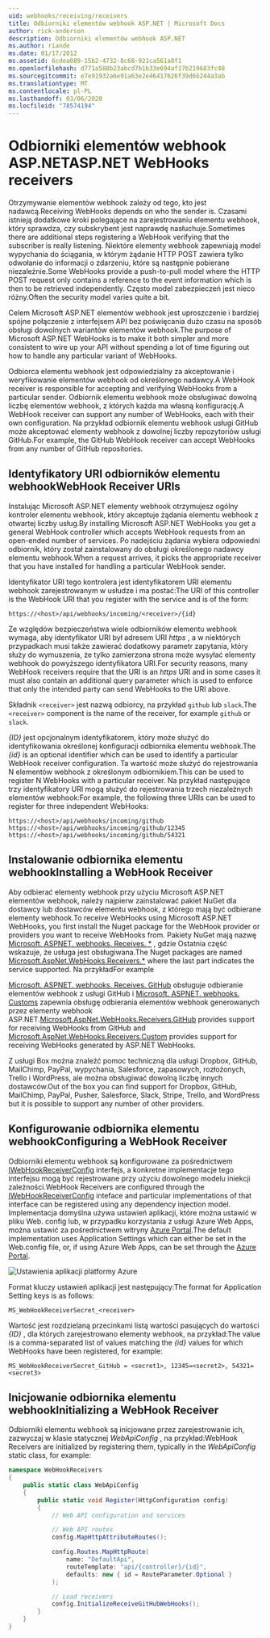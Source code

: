 ```yaml
---
uid: webhooks/receiving/receivers
title: Odbiorniki elementów webhook ASP.NET | Microsoft Docs
author: rick-anderson
description: Odbiorniki elementów webhook ASP.NET
ms.author: riande
ms.date: 01/17/2012
ms.assetid: 6cdea089-15b2-4732-8c68-921ca561a8f1
ms.openlocfilehash: d771a588b23abcd7b1b33e694af17b219683fc48
ms.sourcegitcommit: e7e91932a6e91a63e2e46417626f39d6b244a3ab
ms.translationtype: MT
ms.contentlocale: pl-PL
ms.lasthandoff: 03/06/2020
ms.locfileid: "78574194"
---
```

# <a name="aspnet-webhooks-receivers"></a><span data-ttu-id="cf33f-103">Odbiorniki elementów webhook ASP.NET</span><span class="sxs-lookup"><span data-stu-id="cf33f-103">ASP.NET WebHooks receivers</span></span>

<span data-ttu-id="cf33f-104">Otrzymywanie elementów webhook zależy od tego, kto jest nadawcą.</span><span class="sxs-lookup"><span data-stu-id="cf33f-104">Receiving WebHooks depends on who the sender is.</span></span> <span data-ttu-id="cf33f-105">Czasami istnieją dodatkowe kroki polegające na zarejestrowaniu elementu webhook, który sprawdza, czy subskrybent jest naprawdę nasłuchuje.</span><span class="sxs-lookup"><span data-stu-id="cf33f-105">Sometimes there are additional steps registering a WebHook verifying that the subscriber is really listening.</span></span> <span data-ttu-id="cf33f-106">Niektóre elementy webhook zapewniają model wypychania do ściągania, w którym żądanie HTTP POST zawiera tylko odwołanie do informacji o zdarzeniu, które są następnie pobierane niezależnie.</span><span class="sxs-lookup"><span data-stu-id="cf33f-106">Some WebHooks provide a push-to-pull model where the HTTP POST request only contains a reference to the event information which is then to be retrieved independently.</span></span> <span data-ttu-id="cf33f-107">Często model zabezpieczeń jest nieco różny.</span><span class="sxs-lookup"><span data-stu-id="cf33f-107">Often the security model varies quite a bit.</span></span>

<span data-ttu-id="cf33f-108">Celem Microsoft ASP.NET elementów webhook jest uproszczenie i bardziej spójne połączenie z interfejsem API bez poświęcania dużo czasu na sposób obsługi dowolnych wariantów elementów webhook.</span><span class="sxs-lookup"><span data-stu-id="cf33f-108">The purpose of Microsoft ASP.NET WebHooks is to make it both simpler and more consistent to wire up your API without spending a lot of time figuring out how to handle any particular variant of WebHooks.</span></span>

<span data-ttu-id="cf33f-109">Odbiorca elementu webhook jest odpowiedzialny za akceptowanie i weryfikowanie elementów webhook od określonego nadawcy.</span><span class="sxs-lookup"><span data-stu-id="cf33f-109">A WebHook receiver is responsible for accepting and verifying WebHooks from a particular sender.</span></span> <span data-ttu-id="cf33f-110">Odbiornik elementu webhook może obsługiwać dowolną liczbę elementów webhook, z których każda ma własną konfigurację.</span><span class="sxs-lookup"><span data-stu-id="cf33f-110">A WebHook receiver can support any number of WebHooks, each with their own configuration.</span></span> <span data-ttu-id="cf33f-111">Na przykład odbiornik elementu webhook usługi GitHub może akceptować elementy webhook z dowolnej liczby repozytoriów usługi GitHub.</span><span class="sxs-lookup"><span data-stu-id="cf33f-111">For example, the GitHub WebHook receiver can accept WebHooks from any number of GitHub repositories.</span></span>

## <a name="webhook-receiver-uris"></a><span data-ttu-id="cf33f-112">Identyfikatory URI odbiorników elementu webhook</span><span class="sxs-lookup"><span data-stu-id="cf33f-112">WebHook Receiver URIs</span></span>

<span data-ttu-id="cf33f-113">Instalując Microsoft ASP.NET elementy webhook otrzymujesz ogólny kontroler elementu webhook, który akceptuje żądania elementu webhook z otwartej liczby usług.</span><span class="sxs-lookup"><span data-stu-id="cf33f-113">By installing Microsoft ASP.NET WebHooks you get a general WebHook controller which accepts WebHook requests from an open-ended number of services.</span></span> <span data-ttu-id="cf33f-114">Po nadejściu żądania wybiera odpowiedni odbiornik, który został zainstalowany do obsługi określonego nadawcy elementu webhook.</span><span class="sxs-lookup"><span data-stu-id="cf33f-114">When a request arrives, it picks the appropriate receiver that you have installed for handling a particular WebHook sender.</span></span>

<span data-ttu-id="cf33f-115">Identyfikator URI tego kontrolera jest identyfikatorem URI elementu webhook zarejestrowanym w usłudze i ma postać:</span><span class="sxs-lookup"><span data-stu-id="cf33f-115">The URI of this controller is the WebHook URI that you register with the service and is of the form:</span></span>

```
https://<host>/api/webhooks/incoming/<receiver>/{id}
```

<span data-ttu-id="cf33f-116">Ze względów bezpieczeństwa wiele odbiorników elementu webhook wymaga, aby identyfikator URI był adresem URI *https* , a w niektórych przypadkach musi także zawierać dodatkowy parametr zapytania, który służy do wymuszenia, że tylko zamierzona strona może wysyłać elementy webhook do powyższego identyfikatora URI.</span><span class="sxs-lookup"><span data-stu-id="cf33f-116">For security reasons, many WebHook receivers require that the URI is an *https* URI and in some cases it must also contain an additional query parameter which is used to enforce that only the intended party can send WebHooks to the URI above.</span></span>

<span data-ttu-id="cf33f-117">Składnik `<receiver>` jest nazwą odbiorcy, na przykład `github` lub `slack`.</span><span class="sxs-lookup"><span data-stu-id="cf33f-117">The `<receiver>` component is the name of the receiver, for example `github` or `slack`.</span></span>

<span data-ttu-id="cf33f-118">*{ID}* jest opcjonalnym identyfikatorem, który może służyć do identyfikowania określonej konfiguracji odbiornika elementu webhook.</span><span class="sxs-lookup"><span data-stu-id="cf33f-118">The *{id}* is an optional identifier which can be used to identify a particular WebHook receiver configuration.</span></span> <span data-ttu-id="cf33f-119">Ta wartość może służyć do rejestrowania N elementów webhook z określonym odbiornikiem.</span><span class="sxs-lookup"><span data-stu-id="cf33f-119">This can be used to register N WebHooks with a particular receiver.</span></span> <span data-ttu-id="cf33f-120">Na przykład następujące trzy identyfikatory URI mogą służyć do rejestrowania trzech niezależnych elementów webhook:</span><span class="sxs-lookup"><span data-stu-id="cf33f-120">For example, the following three URIs can be used to register for three independent WebHooks:</span></span>

```
https://<host>/api/webhooks/incoming/github
https://<host>/api/webhooks/incoming/github/12345
https://<host>/api/webhooks/incoming/github/54321
```

## <a name="installing-a-webhook-receiver"></a><span data-ttu-id="cf33f-121">Instalowanie odbiornika elementu webhook</span><span class="sxs-lookup"><span data-stu-id="cf33f-121">Installing a WebHook Receiver</span></span>

<span data-ttu-id="cf33f-122">Aby odbierać elementy webhook przy użyciu Microsoft ASP.NET elementów webhook, należy najpierw zainstalować pakiet NuGet dla dostawcy lub dostawców elementu webhook, z którego mają być odbierane elementy webhook.</span><span class="sxs-lookup"><span data-stu-id="cf33f-122">To receive WebHooks using Microsoft ASP.NET WebHooks, you first install the Nuget package for the WebHook provider or providers you want to receive WebHooks from.</span></span> <span data-ttu-id="cf33f-123">Pakiety NuGet mają nazwę [Microsoft. ASPNET. webhooks. Receives. \*](https://www.nuget.org/packages?q=Microsoft.AspNet.WebHooks.Receivers) , gdzie Ostatnia część wskazuje, że usługa jest obsługiwana.</span><span class="sxs-lookup"><span data-stu-id="cf33f-123">The Nuget packages are named [Microsoft.AspNet.WebHooks.Receivers.\*](https://www.nuget.org/packages?q=Microsoft.AspNet.WebHooks.Receivers) where the last part indicates the service supported.</span></span> <span data-ttu-id="cf33f-124">Na przykład</span><span class="sxs-lookup"><span data-stu-id="cf33f-124">For example</span></span>

<span data-ttu-id="cf33f-125">[Microsoft. ASPNET. webhooks. Receives. GitHub](https://www.nuget.org/packages?q=Microsoft.AspNet.WebHooks.Receivers.GitHub) obsługuje odbieranie elementów webhook z usługi GitHub i [Microsoft. ASPNET. webhooks. Customs](https://www.nuget.org/packages?q=Microsoft.AspNet.WebHooks.Receivers.Custom) zapewnia obsługę odbierania elementów webhook generowanych przez elementy webhook ASP.NET.</span><span class="sxs-lookup"><span data-stu-id="cf33f-125">[Microsoft.AspNet.WebHooks.Receivers.GitHub](https://www.nuget.org/packages?q=Microsoft.AspNet.WebHooks.Receivers.GitHub) provides support for receiving WebHooks from GitHub and [Microsoft.AspNet.WebHooks.Receivers.Custom](https://www.nuget.org/packages?q=Microsoft.AspNet.WebHooks.Receivers.Custom) provides support for receiving WebHooks generated by ASP.NET WebHooks.</span></span>

<span data-ttu-id="cf33f-126">Z usługi Box można znaleźć pomoc techniczną dla usługi Dropbox, GitHub, MailChimp, PayPal, wypychania, Salesforce, zapasowych, rozłożonych, Trello i WordPress, ale można obsługiwać dowolną liczbę innych dostawców.</span><span class="sxs-lookup"><span data-stu-id="cf33f-126">Out of the box you can find support for Dropbox, GitHub, MailChimp, PayPal, Pusher, Salesforce, Slack, Stripe, Trello, and WordPress but it is possible to support any number of other providers.</span></span>

## <a name="configuring-a-webhook-receiver"></a><span data-ttu-id="cf33f-127">Konfigurowanie odbiornika elementu webhook</span><span class="sxs-lookup"><span data-stu-id="cf33f-127">Configuring a WebHook Receiver</span></span>

<span data-ttu-id="cf33f-128">Odbiorniki elementu webhook są konfigurowane za pośrednictwem [IWebHookReceiverConfig](https://github.com/aspnet/WebHooks/blob/master/src/Microsoft.AspNet.WebHooks.Receivers/WebHooks/IWebHookReceiverConfig.cs) interfejs, a konkretne implementacje tego interfejsu mogą być rejestrowane przy użyciu dowolnego modelu iniekcji zależności.</span><span class="sxs-lookup"><span data-stu-id="cf33f-128">WebHook Receivers are configured through the [IWebHookReceiverConfig](https://github.com/aspnet/WebHooks/blob/master/src/Microsoft.AspNet.WebHooks.Receivers/WebHooks/IWebHookReceiverConfig.cs) inteface and particular implementations of that interface can be registered using any dependency injection model.</span></span> <span data-ttu-id="cf33f-129">Implementacja domyślna używa ustawień aplikacji, które można ustawić w pliku Web. config lub, w przypadku korzystania z usługi Azure Web Apps, można ustawić za pośrednictwem witryny [Azure Portal](https://portal.azure.com/).</span><span class="sxs-lookup"><span data-stu-id="cf33f-129">The default implementation uses Application Settings which can either be set in the Web.config file, or, if using Azure Web Apps, can be set through the [Azure Portal](https://portal.azure.com/).</span></span>

![Ustawienia aplikacji platformy Azure](_static/AzureAppSettings.png)

<span data-ttu-id="cf33f-131">Format kluczy ustawień aplikacji jest następujący:</span><span class="sxs-lookup"><span data-stu-id="cf33f-131">The format for Application Setting keys is as follows:</span></span>

```
MS_WebHookReceiverSecret_<receiver>
```

<span data-ttu-id="cf33f-132">Wartość jest rozdzielaną przecinkami listą wartości pasujących do wartości *{ID}* , dla których zarejestrowano elementy webhook, na przykład:</span><span class="sxs-lookup"><span data-stu-id="cf33f-132">The value is a comma-separated list of values matching the *{id}* values for which WebHooks have been registered, for example:</span></span>

```
MS_WebHookReceiverSecret_GitHub = <secret1>, 12345=<secret2>, 54321=<secret3>
```

## <a name="initializing-a-webhook-receiver"></a><span data-ttu-id="cf33f-133">Inicjowanie odbiornika elementu webhook</span><span class="sxs-lookup"><span data-stu-id="cf33f-133">Initializing a WebHook Receiver</span></span>

<span data-ttu-id="cf33f-134">Odbiorniki elementu webhook są inicjowane przez zarejestrowanie ich, zazwyczaj w klasie statycznej *WebApiConfig* , na przykład:</span><span class="sxs-lookup"><span data-stu-id="cf33f-134">WebHook Receivers are initialized by registering them, typically in the *WebApiConfig* static class, for example:</span></span>

```csharp
namespace WebHookReceivers
{
    public static class WebApiConfig
    {
        public static void Register(HttpConfiguration config)
        {
            // Web API configuration and services

            // Web API routes
            config.MapHttpAttributeRoutes();

            config.Routes.MapHttpRoute(
                name: "DefaultApi",
                routeTemplate: "api/{controller}/{id}",
                defaults: new { id = RouteParameter.Optional }
            );

            // Load receivers
            config.InitializeReceiveGitHubWebHooks();
        }
    }
}
```
